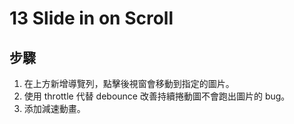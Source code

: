 # 13 Slide in on Scroll

## 步驟

1. 在上方新增導覽列，點擊後視窗會移動到指定的圖片。
2. 使用 throttle 代替 debounce 改善持續捲動圖不會跑出圖片的 bug。
3. 添加減速動畫。
